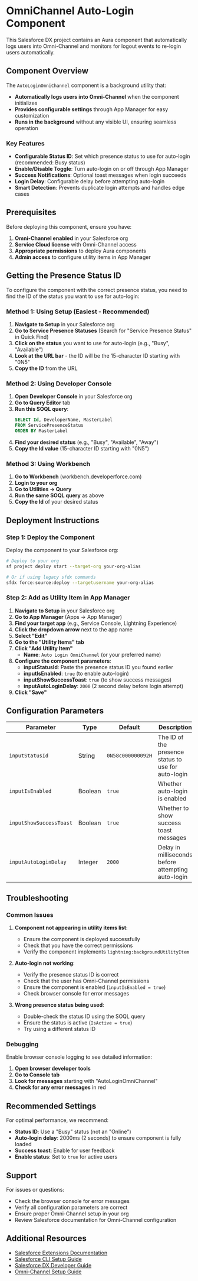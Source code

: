 # OmniChannel Auto-Login Component

This Salesforce DX project contains an Aura component that automatically logs users into Omni-Channel and monitors for logout events to re-login users automatically.

## Component Overview

The `AutoLoginOmniChannel` component is a background utility that:

- **Automatically logs users into Omni-Channel** when the component initializes
- **Provides configurable settings** through App Manager for easy customization
- **Runs in the background** without any visible UI, ensuring seamless operation

### Key Features

- **Configurable Status ID**: Set which presence status to use for auto-login (recommended: Busy status)
- **Enable/Disable Toggle**: Turn auto-login on or off through App Manager
- **Success Notifications**: Optional toast messages when login succeeds
- **Login Delay**: Configurable delay before attempting auto-login
- **Smart Detection**: Prevents duplicate login attempts and handles edge cases

## Prerequisites

Before deploying this component, ensure you have:

1. **Omni-Channel enabled** in your Salesforce org
2. **Service Cloud license** with Omni-Channel access
3. **Appropriate permissions** to deploy Aura components
4. **Admin access** to configure utility items in App Manager

## Getting the Presence Status ID

To configure the component with the correct presence status, you need to find the ID of the status you want to use for auto-login:

### Method 1: Using Setup (Easiest - Recommended)

1. **Navigate to Setup** in your Salesforce org
2. **Go to Service Presence Statuses** (Search for "Service Presence Status" in Quick Find)
3. **Click on the status** you want to use for auto-login (e.g., "Busy", "Available")
4. **Look at the URL bar** - the ID will be the 15-character ID starting with "0N5"
5. **Copy the ID** from the URL

### Method 2: Using Developer Console

1. **Open Developer Console** in your Salesforce org
2. **Go to Query Editor** tab
3. **Run this SOQL query**:
   ```sql
   SELECT Id, DeveloperName, MasterLabel 
   FROM ServicePresenceStatus 
   ORDER BY MasterLabel
   ```
4. **Find your desired status** (e.g., "Busy", "Available", "Away")
5. **Copy the Id value** (15-character ID starting with "0N5")

### Method 3: Using Workbench

1. **Go to Workbench** (workbench.developerforce.com)
2. **Login to your org**
3. **Go to Utilities → Query**
4. **Run the same SOQL query** as above
5. **Copy the Id** of your desired status

## Deployment Instructions

### Step 1: Deploy the Component

Deploy the component to your Salesforce org:

```bash
# Deploy to your org
sf project deploy start --target-org your-org-alias

# Or if using legacy sfdx commands
sfdx force:source:deploy --targetusername your-org-alias
```

### Step 2: Add as Utility Item in App Manager

1. **Navigate to Setup** in your Salesforce org
2. **Go to App Manager** (Apps → App Manager)
3. **Find your target app** (e.g., Service Console, Lightning Experience)
4. **Click the dropdown arrow** next to the app name
5. **Select "Edit"**
6. **Go to the "Utility Items" tab**
7. **Click "Add Utility Item"**
   - **Name**: `Auto Login OmniChannel` (or your preferred name)
8. **Configure the component parameters**:
   - **inputStatusId**: Paste the presence status ID you found earlier
   - **inputIsEnabled**: `true` (to enable auto-login)
   - **inputShowSuccessToast**: `true` (to show success messages)
   - **inputAutoLoginDelay**: `2000` (2 second delay before login attempt)
9. **Click "Save"**

## Configuration Parameters

| Parameter | Type | Default | Description |
|-----------|------|---------|-------------|
| `inputStatusId` | String | `0N58c000000092H` | The ID of the presence status to use for auto-login |
| `inputIsEnabled` | Boolean | `true` | Whether auto-login is enabled |
| `inputShowSuccessToast` | Boolean | `true` | Whether to show success toast messages |
| `inputAutoLoginDelay` | Integer | `2000` | Delay in milliseconds before attempting auto-login |

## Troubleshooting

### Common Issues

1. **Component not appearing in utility items list**:
   - Ensure the component is deployed successfully
   - Check that you have the correct permissions
   - Verify the component implements `lightning:backgroundUtilityItem`

2. **Auto-login not working**:
   - Verify the presence status ID is correct
   - Check that the user has Omni-Channel permissions
   - Ensure the component is enabled (`inputIsEnabled = true`)
   - Check browser console for error messages

3. **Wrong presence status being used**:
   - Double-check the status ID using the SOQL query
   - Ensure the status is active (`IsActive = true`)
   - Try using a different status ID

### Debugging

Enable browser console logging to see detailed information:
1. **Open browser developer tools**
2. **Go to Console tab**
3. **Look for messages** starting with "AutoLoginOmniChannel"
4. **Check for any error messages** in red

## Recommended Settings

For optimal performance, we recommend:

- **Status ID**: Use a "Busy" status (not an "Online")
- **Auto-login delay**: 2000ms (2 seconds) to ensure component is fully loaded
- **Success toast**: Enable for user feedback
- **Enable status**: Set to `true` for active users

## Support

For issues or questions:
- Check the browser console for error messages
- Verify all configuration parameters are correct
- Ensure proper Omni-Channel setup in your org
- Review Salesforce documentation for Omni-Channel configuration

## Additional Resources

- [Salesforce Extensions Documentation](https://developer.salesforce.com/tools/vscode/)
- [Salesforce CLI Setup Guide](https://developer.salesforce.com/docs/atlas.en-us.sfdx_setup.meta/sfdx_setup/sfdx_setup_intro.htm)
- [Salesforce DX Developer Guide](https://developer.salesforce.com/docs/atlas.en-us.sfdx_dev.meta/sfdx_dev/sfdx_dev_intro.htm)
- [Omni-Channel Setup Guide](https://help.salesforce.com/s/articleView?id=sf.omni_channel_setup.htm)
